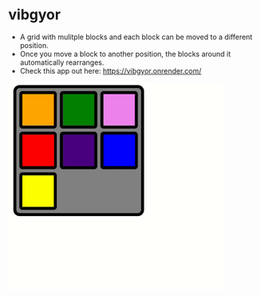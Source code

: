 # vibgyor
- A grid with mulitple blocks and each block can be moved to a different position.
- Once you move a block to another position, the blocks around it automatically rearranges.
- Check this app out here: https://vibgyor.onrender.com/

![vibgyor demo](vibgyor_demo.gif)